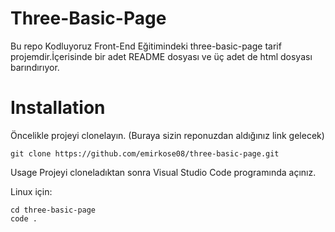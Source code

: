# Three-Basic-Page
Bu repo Kodluyoruz Front-End Eğitimindeki three-basic-page tarif projemdir.İçerisinde bir adet README dosyası ve üç adet de html dosyası barındırıyor.
# Installation
Öncelikle projeyi clonelayın. (Buraya sizin reponuzdan aldığınız link gelecek)
```
git clone https://github.com/emirkose08/three-basic-page.git
```
Usage
Projeyi cloneladıktan sonra Visual Studio Code programında açınız.

Linux için:
```
cd three-basic-page
code .
```
